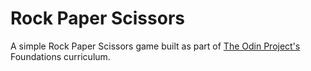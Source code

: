 # Rock Paper Scissors

A simple Rock Paper Scissors game built as part of [The Odin Project's](https://www.theodinproject.com/) Foundations curriculum.